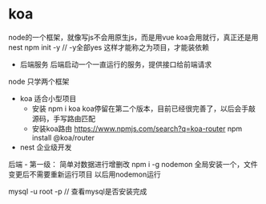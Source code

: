 # koa
node的一个框架，就像写js不会用原生js，而是用vue
koa会用就行，真正还是用nest
npm init -y // -y全部yes  这样才能称之为项目，才能装依赖
- 后端服务
后端启动一个一直运行的服务，提供接口给前端请求

node 只学两个框架 
- koa
    适合小型项目
    - 安装
    npm i koa
    koa停留在第二个版本，目前已经很完善了，以后会手敲源码，手写路由匹配
    - 安装koa路由
    https://www.npmjs.com/search?q=koa-router
    npm install @koa/router
- nest
    企业级开发


后端
    - 第一级： 简单对数据进行增删改
    npm i -g nodemon 全局安装一个，文件变更后不需要重新运行项目 以后用nodemon运行


mysql -u root -p // 查看mysql是否安装完成
